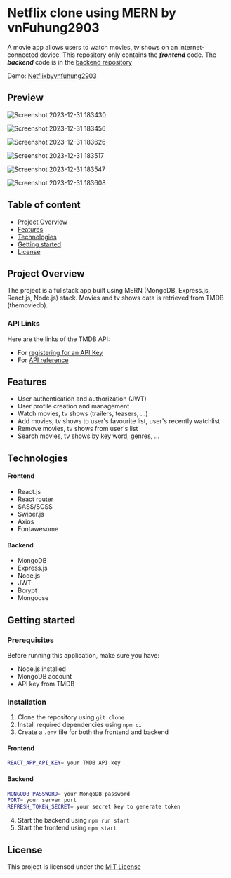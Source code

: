 # Netflix clone using MERN by vnFuhung2903

A movie app allows users to watch movies, tv shows on an internet-connected device. This repository only contains the **_frontend_** code.
The **_backend_** code is in the [backend repository](https://github.com/vnFuhung2903/netflix-clone-server)

Demo: [Netflixbyvnfuhung2903](https://netflixbyvnfuhung2903.vercel.app)

## Preview

![Screenshot 2023-12-31 183430](https://github.com/vnFuhung2903/netflix-clone-client/assets/105798742/e57e0605-268e-45fa-8f15-587985c6a33f)

![Screenshot 2023-12-31 183456](https://github.com/vnFuhung2903/netflix-clone-client/assets/105798742/a296531f-31f0-4da2-bf75-b06e786e893b)

![Screenshot 2023-12-31 183626](https://github.com/vnFuhung2903/netflix-clone-client/assets/105798742/758e0a19-e2c3-4d69-99eb-c9938160ee5c)

![Screenshot 2023-12-31 183517](https://github.com/vnFuhung2903/netflix-clone-client/assets/105798742/a818b8ae-a6ee-4d06-b17f-861421b2007b)

![Screenshot 2023-12-31 183547](https://github.com/vnFuhung2903/netflix-clone-client/assets/105798742/5669bc89-955f-45bb-bb8c-6b28d9bce088)

![Screenshot 2023-12-31 183608](https://github.com/vnFuhung2903/netflix-clone-client/assets/105798742/af97ecfe-421b-46cf-84ba-d42dc4bc29c4)

## Table of content

- [Project Overview](#project-overview)
- [Features](#features)
- [Technologies](#technologies)
- [Getting started](#getting-started)
- [License](#license)

## Project Overview

The project is a fullstack app built using MERN (MongoDB, Express.js, React.js, Node.js) stack. Movies and tv shows data is retrieved from TMDB (themoviedb). 

### API Links

Here are the links of the TMDB API:

- For [registering for an API Key](https://www.themoviedb.org/settings/api)
- For [API reference](https://developer.themoviedb.org/reference)

## Features

- User authentication and authorization (JWT)
- User profile creation and management
- Watch movies, tv shows (trailers, teasers, ...)
- Add movies, tv shows to user's favourite list, user's recently watchlist
- Remove movies, tv shows from user's list
- Search movies, tv shows by key word, genres, ...

## Technologies

#### Frontend

- React.js
- React router
- SASS/SCSS
- Swiper.js
- Axios
- Fontawesome

#### Backend

- MongoDB
- Express.js
- Node.js
- JWT
- Bcrypt
- Mongoose

## Getting started

### Prerequisites

Before running this application, make sure you have:

- Node.js installed
- MongoDB account
- API key from TMDB

### Installation

1. Clone the repository using `git clone`
2. Install required dependencies using `npm ci`
3. Create a `.env` file for both the frontend and backend

#### Frontend

```bash
REACT_APP_API_KEY= your TMDB API key
```

#### Backend

```bash
MONGODB_PASSWORD= your MongoDB password
PORT= your server port
REFRESH_TOKEN_SECRET= your secret key to generate token
```

4. Start the backend using `npm run start`
5. Start the frontend using `npm start`

## License

This project is licensed under the [MIT License](https://github.com/vnFuhung2903/netflix-clone-client/blob/main/LICENSE)
